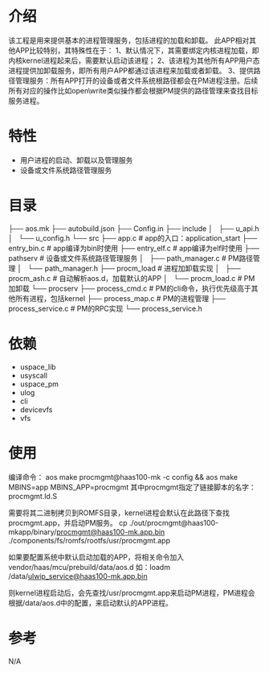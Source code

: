 # 介绍
该工程是用来提供基本的进程管理服务，包括进程的加载和卸载。
此APP相对其他APP比较特别，其特殊性在于：
1、默认情况下，其需要绑定内核进程加载，即内核kernel进程起来后，需要默认启动该进程；
2、该进程为其他所有APP用户态进程提供加卸载服务，即所有用户APP都通过该进程来加载或者卸载。
3、提供路径管理服务：所有APP打开的设备或者文件系统根路径都会在PM进程注册。后续所有对应的操作比如open\write类似操作都会根据PM提供的路径管理来查找目标服务进程。

# 特性
- 用户进程的启动、卸载以及管理服务
- 设备或文件系统路径管理服务

# 目录
├── aos.mk
├── autobuild.json
├── Config.in
├── include
│   ├── u_api.h
│   └── u_config.h
└── src
    ├── app.c                           # app的入口：application_start
    ├── entry_bin.c                     # app编译为bin时使用
    ├── entry_elf.c                     # app编译为elf时使用
    ├── pathserv                        # 设备或文件系统路径管理服务
    │   ├── path_manager.c              # PM路径管理
    │   └── path_manager.h
    ├── procm_load                      # 进程加卸载实现
    │   ├── procm_ash.c                 # 自动解析aos.d，加载默认的APP
    │   └── procm_load.c                # PM加卸载
    └── procserv
        ├── process_cmd.c               # PM的cli命令，执行优先级高于其他所有进程，包括kernel
        ├── process_map.c               # PM的进程管理
        ├── process_service.c           # PM的RPC实现
        └── process_service.h

# 依赖
- uspace_lib
- usyscall
- uspace_pm
- ulog
- cli
- devicevfs
- vfs

# 使用

编译命令：
aos make procmgmt@haas100-mk -c config && aos make MBINS=app MBINS_APP=procmgmt
其中procmgmt指定了链接脚本的名字：procmgmt.ld.S

需要将其二进制拷贝到ROMFS目录，kernel进程会默认在此路径下查找procmgmt.app，并启动PM服务。
cp ./out/procmgmt@haas100-mkapp/binary/procmgmt@haas100-mk.app.bin  ./components/fs/romfs/rootfs/usr/procmgmt.app

如果要配置系统中默认启动加载的APP，将相关命令加入vendor/haas/mcu/prebuild/data/aos.d
如：loadm /data/ulwip_service@haas100-mk.app.bin

则kernel进程启动后，会先查找/usr/procmgmt.app来启动PM进程，PM进程会根据/data/aos.d中的配置，来启动默认的APP进程。

# 参考
N/A